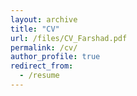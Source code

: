 ```yaml
---
layout: archive
title: "CV"
url: /files/CV_Farshad.pdf
permalink: /cv/
author_profile: true
redirect_from:
  - /resume
---
```



